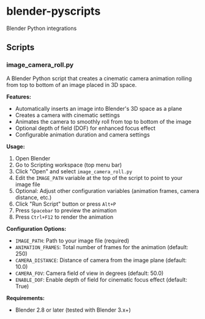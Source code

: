 # blender-pyscripts
Blender Python integrations

## Scripts

### image_camera_roll.py
A Blender Python script that creates a cinematic camera animation rolling from top to bottom of an image placed in 3D space.

**Features:**
- Automatically inserts an image into Blender's 3D space as a plane
- Creates a camera with cinematic settings
- Animates the camera to smoothly roll from top to bottom of the image
- Optional depth of field (DOF) for enhanced focus effect
- Configurable animation duration and camera settings

**Usage:**
1. Open Blender
2. Go to Scripting workspace (top menu bar)
3. Click "Open" and select `image_camera_roll.py`
4. Edit the `IMAGE_PATH` variable at the top of the script to point to your image file
5. Optional: Adjust other configuration variables (animation frames, camera distance, etc.)
6. Click "Run Script" button or press `Alt+P`
7. Press `Spacebar` to preview the animation
8. Press `Ctrl+F12` to render the animation

**Configuration Options:**
- `IMAGE_PATH`: Path to your image file (required)
- `ANIMATION_FRAMES`: Total number of frames for the animation (default: 250)
- `CAMERA_DISTANCE`: Distance of camera from the image plane (default: 10.0)
- `CAMERA_FOV`: Camera field of view in degrees (default: 50.0)
- `ENABLE_DOF`: Enable depth of field for cinematic focus effect (default: True)

**Requirements:**
- Blender 2.8 or later (tested with Blender 3.x+)
